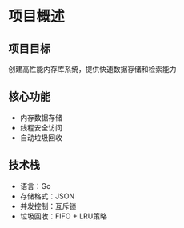 # 项目概述

## 项目目标
创建高性能内存库系统，提供快速数据存储和检索能力

## 核心功能
- 内存数据存储
- 线程安全访问
- 自动垃圾回收

## 技术栈
- 语言：Go
- 存储格式：JSON
- 并发控制：互斥锁
- 垃圾回收：FIFO + LRU策略